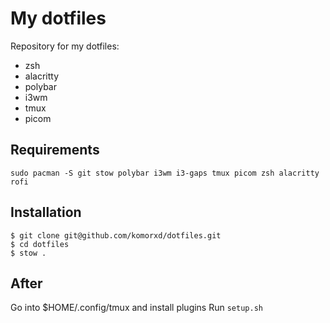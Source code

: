 # My dotfiles
Repository for my dotfiles:
- zsh
- alacritty
- polybar
- i3wm
- tmux
- picom

## Requirements
```
sudo pacman -S git stow polybar i3wm i3-gaps tmux picom zsh alacritty rofi
```

## Installation
```
$ git clone git@github.com/komorxd/dotfiles.git
$ cd dotfiles
$ stow .
```

## After
Go into $HOME/.config/tmux and install plugins
Run `setup.sh`
